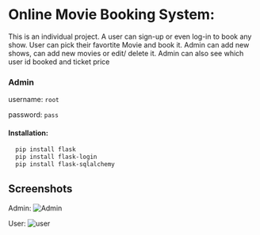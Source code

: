 
# Online Movie Booking System:

This is an individual project. A user can sign-up or even log-in to book any show. User can pick their favortite Movie
and book it. 
Admin can add new shows, can add new movies or edit/ delete it. Admin 
can also see which user id booked and ticket price


### Admin
username: `root`

password: `pass`


#### Installation:
```bash
  pip install flask
  pip install flask-login
  pip install flask-sqlalchemy
```
    
## Screenshots
Admin:
![Admin](https://user-images.githubusercontent.com/68474664/212082063-a9ce5369-6948-4c59-b0c8-62499c5169b1.png)


User:
![user](https://user-images.githubusercontent.com/68474664/212082278-010bb800-6496-45c8-9e98-0af2a9c6d894.png)


